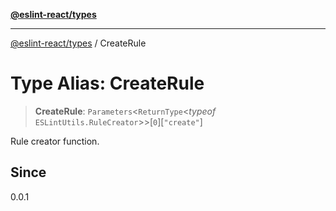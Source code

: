 [**@eslint-react/types**](../README.md)

***

[@eslint-react/types](../README.md) / CreateRule

# Type Alias: CreateRule

> **CreateRule**: `Parameters`\<`ReturnType`\<*typeof* `ESLintUtils.RuleCreator`\>\>\[`0`\]\[`"create"`\]

Rule creator function.

## Since

0.0.1
